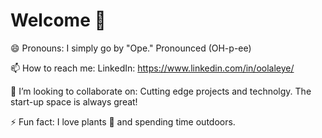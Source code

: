 <h1> Welcome 👋 </h1>

<!--
**Op-Design/Op-Design** is a ✨ _special_ ✨ repository because its `README.md` (this file) appears on your GitHub profile.

Here are some ideas to get you started:

- 🔭 I’m currently working on ...
- 🌱 I’m currently learning ...
- 👯 I’m looking to collaborate on ...
- 🤔 I’m looking for help with ...
- 💬 Ask me about ...
- 📫 How to reach me: ...
- 😄 Pronouns: ...
- ⚡ Fun fact: ...
-->

😄 Pronouns:
I simply go by "Ope." Pronounced (OH-p-ee)

📫 How to reach me:
LinkedIn: https://www.linkedin.com/in/oolaleye/

👯 I’m looking to collaborate on:
Cutting edge projects and technolgy. The start-up space is always great!

⚡ Fun fact:
I love plants :sunflower: and spending time outdoors.
